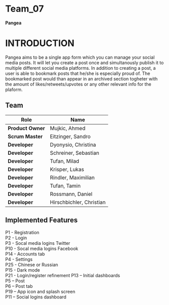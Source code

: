 # Team_07


**Pangea** 


# INTRODUCTION

Pangea aims to be a single app form which you can manage your social media posts. It will let you create a post once and simultanously publish it to multiple different social media platforms. In addition to creating a post, a user is able to bookmark posts that he/she is especially proud of. The bookmarked post would than appear in an archived section togheter with the amount of likes/retweets/upvotes or any other relevant info for the plaform. 

## Team
| Role | Name |
| ---- | ---- |
| **Product Owner** | Mujkic, Ahmed |
| **Scrum Master** | Eitzinger, Sandro |
| **Developer** | Dyonysio, Christina |
| **Developer** | Schreiner, Sebastian |
| **Developer** | Tufan, Milad |
| **Developer** | Krisper, Lukas |
| **Developer** | Rindler, Maximilian |
| **Developer** | Tufan, Tamin |
| **Developer** | Rossmann, Daniel |
| **Developer** | Hirschbichler, Christian |


## Implemented Features

P1 - Registration  
P2 - Login  
P3 - Socal media logins Twitter  
P10 - Socal media logins Facebook  
P14 - Accounts tab  
P4 - Settings  
P25 - Chinese or Russian  
P15 - Dark mode  
P21 - Login/register refinement
P13 – Initial dashboards  
P5 – Post  
P6 – Post tab  
P19 – App icon and splash screen  
P11 – Social logins dashboard  

